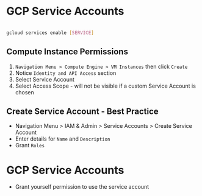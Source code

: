 # GCP Service Accounts

```bash

gcloud services enable [SERVICE]

```

## Compute Instance Permissions

1. `Navigation Menu > Compute Engine > VM Instances` then click `Create`
2. Notice `Identity and API Access` section
3. Select Service Account
4. Select Access Scope - will not be visible if a custom Service Account is chosen

## Create Service Account - Best Practice

- Navigation Menu > IAM & Admin > Service Accounts > Create Service Account
- Enter details for `Name` and `Description`
- Grant `Roles`# GCP Service Accounts


- Grant yourself permission to use the service account